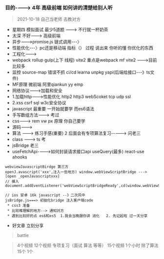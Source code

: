 ### 目的----> 4年 高级前端 如何讲的清楚给别人听
> 2021-10-18 自己当老师 去教对方
 * 星期四 模拟面试 最少5道题 ---> 不行就一杯奶茶
 * 太深 不好---> 高级前端
 * 异步--->promise.js  链式调用---〉
 * 性能优化---〉pc还是移动端  指标（） 过程  说出来 你听的懂 你优化的东西
 * 工程化---> 
 * webpack rollup gulp(上下 线程) vite2  重点是webpack mf vite2 --->目前比较多
 * 监控  source-map 错误不抓 ci/cd learna unpkg yapi(后端给接口---》ts文件) 
 * MF原理  微前端 阿里qiankun    yy emp   
 * 网络协议--->加载和安全
 * 1.加载http--->性能优化 http2 http3  webScoket tcp udp ssl 
 * 2.xss csrf sql w3c安全协议
 * javascript 最重要 一开始就要学  而es6语法
 * 手写数组方法---> 考过
 * css---> rem vw px 原理 你自己要学
 * 源码---> 
 * 算法 ---> 练习手感(重要) 2 后面会有专项算法复习-----> 问老三
 * class ---> ts 考
 * jsBridge 老三 
 * useFetchApi---->如何封装请求接口api useQuery(最多) react-use ahooks
``` 
webviewJavascriptBirdge 第三方   
openJ.avascript('xxx',注入一些地方) window.webViewScriptBridge ---> [open _openJavascriptxxx]
// 接入
document.addEventListener('webViewScriptBridgeReady',cd(window.webViewScriptBridge))

// ios 安卓 16k javascript --》二次风中
jsBridge.js===> 初始化bridge 注入客户端code
 * css3 准备
 * 比较难理解的地方--> 通知对方
 * 遇到比较好的点 es6和es5  1.我会当晚跟你讲 消化   2. 先记起啦 过一天分享
```
 * 好文章 立刻分享
> battle 

> 4个视频 12个视频 专项复习（面试 算法 等等） 15个视频  1个小时
> 除了算法  15个  1个 